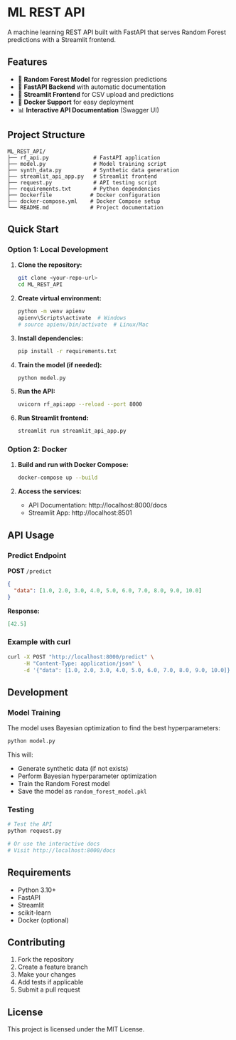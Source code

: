# ML REST API

A machine learning REST API built with FastAPI that serves Random Forest predictions with a Streamlit frontend.

## Features

- 🤖 **Random Forest Model** for regression predictions
- 🚀 **FastAPI Backend** with automatic documentation
- 🎨 **Streamlit Frontend** for CSV upload and predictions
- 🐳 **Docker Support** for easy deployment
- 📊 **Interactive API Documentation** (Swagger UI)

## Project Structure

```
ML_REST_API/
├── rf_api.py              # FastAPI application
├── model.py               # Model training script
├── synth_data.py          # Synthetic data generation
├── streamlit_api_app.py   # Streamlit frontend
├── request.py             # API testing script
├── requirements.txt       # Python dependencies
├── Dockerfile            # Docker configuration
├── docker-compose.yml    # Docker Compose setup
└── README.md             # Project documentation
```

## Quick Start

### Option 1: Local Development

1. **Clone the repository:**
   ```bash
   git clone <your-repo-url>
   cd ML_REST_API
   ```

2. **Create virtual environment:**
   ```bash
   python -m venv apienv
   apienv\Scripts\activate  # Windows
   # source apienv/bin/activate  # Linux/Mac
   ```

3. **Install dependencies:**
   ```bash
   pip install -r requirements.txt
   ```

4. **Train the model (if needed):**
   ```bash
   python model.py
   ```

5. **Run the API:**
   ```bash
   uvicorn rf_api:app --reload --port 8000
   ```

6. **Run Streamlit frontend:**
   ```bash
   streamlit run streamlit_api_app.py
   ```

### Option 2: Docker

1. **Build and run with Docker Compose:**
   ```bash
   docker-compose up --build
   ```

2. **Access the services:**
   - API Documentation: http://localhost:8000/docs
   - Streamlit App: http://localhost:8501

## API Usage

### Predict Endpoint

**POST** `/predict`

```json
{
  "data": [1.0, 2.0, 3.0, 4.0, 5.0, 6.0, 7.0, 8.0, 9.0, 10.0]
}
```

**Response:**
```json
[42.5]
```

### Example with curl

```bash
curl -X POST "http://localhost:8000/predict" \
     -H "Content-Type: application/json" \
     -d '{"data": [1.0, 2.0, 3.0, 4.0, 5.0, 6.0, 7.0, 8.0, 9.0, 10.0]}'
```

## Development

### Model Training

The model uses Bayesian optimization to find the best hyperparameters:

```bash
python model.py
```

This will:
- Generate synthetic data (if not exists)
- Perform Bayesian hyperparameter optimization
- Train the Random Forest model
- Save the model as `random_forest_model.pkl`

### Testing

```bash
# Test the API
python request.py

# Or use the interactive docs
# Visit http://localhost:8000/docs
```

## Requirements

- Python 3.10+
- FastAPI
- Streamlit
- scikit-learn
- Docker (optional)

## Contributing

1. Fork the repository
2. Create a feature branch
3. Make your changes
4. Add tests if applicable
5. Submit a pull request

## License

This project is licensed under the MIT License.